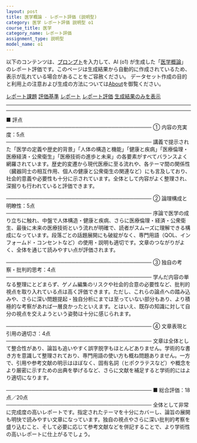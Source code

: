 ```yaml
---
layout: post
title: 医学概論 - レポート評価 (説明型)
category: 医学 レポート評価 説明型 o1
course_title: 医学
category_name: レポート評価
assignment_type: 説明型
model_name: o1
---
```


以下のコンテンツは、[プロンプト](https://github.com/takedatoshiyuki/synthetic_assignments/tree/main/generated/医学/o1/prompt_レポート評価-説明型.md)を入力して、AI (o1) が生成した「[医学概論](/contents/医学/)」のレポート評価です。このページは生成結果から自動的に作成されているため、表示が乱れている場合があることをご容赦ください。
データセット作成の目的と利用上の注意および生成の方法については[About](/About)を御覧ください。

[レポート課題](../レポート課題-説明型)
[評価基準](../評価基準-説明型)
[レポート](../レポート-説明型)
[レポート評価](../レポート評価-説明型)
[生成結果のみを表示](https://github.com/takedatoshiyuki/synthetic_assignments/tree/main/generated/医学/o1/レポート評価-説明型.md)
  

***
***
  
■ 評点  
────────────────────────────────────────
① 内容の充実度：5点  
────────────────────────────────────────
講義で提示された「医学の定義や歴史的背景」「人体の構造と機能」「健康と疾病」「医療倫理・医療経済・公衆衛生」「医療技術の進歩と未来」の各要素がすべてバランスよく網羅されています。歴史的変遷から現代医療に至る流れや、各テーマ間の関係性（臓器同士の相互作用、個人の健康と公衆衛生の関連など）にも言及しており、社会的意義や必要性も十分に示されています。全体として内容がよく整理され、深掘りも行われていると評価できます。

────────────────────────────────────────
② 論理構成と明瞭性：5点  
────────────────────────────────────────
序論で医学の成り立ちに触れ、中盤で人体構造・健康と疾病、さらに医療倫理・経済・公衆衛生、最後に未来の医療技術という流れが明確で、読者がスムーズに理解できる構成になっています。段落ごとの話題展開にも破綻がなく、専門用語（QOL、インフォームド・コンセントなど）の使用・説明も適切です。文章のつながりがよく、全体を通じて読みやすい点が評価されます。

────────────────────────────────────────
③ 独自の考察・批判的思考：4点  
────────────────────────────────────────
学んだ内容の単なる整理にとどまらず、ゲノム編集のリスクや社会的合意の必要性など、批判的視点を取り入れている点は高く評価できます。ただし、これらの論点への踏み込みや、さらに深い問題提起・独自分析にまでは至っていない部分もあり、より積極的な考察があれば一層良かったといえます。とはいえ、既存の知識に対して自分の視点を交えようという姿勢は十分に感じられます。

────────────────────────────────────────
④ 文章表現と引用の適切さ：4点  
────────────────────────────────────────
文章は全体として整合性があり、論旨も追いやすく誤字脱字もほとんどありません。学術的な書き方を意識して整理されており、専門用語の使い方も概ね問題ありません。一方で、引用や参考文献の明示はほぼなく、固有名詞（ヒポクラテスなど）や概念をより厳密に示すための出典を挙げるなど、さらに文献を補足すると学術的にはより適切になります。

────────────────────────────────────────
■ 総合評価：18点／20点  
────────────────────────────────────────
全体として非常に完成度の高いレポートです。指定されたテーマを十分にカバーし、論旨の展開も明快で読みやすい文章になっています。独自の視点やさらに深い批判的考察を盛り込むこと、そして必要に応じて参考文献などを併記することで、より学術性の高いレポートに仕上がるでしょう。
